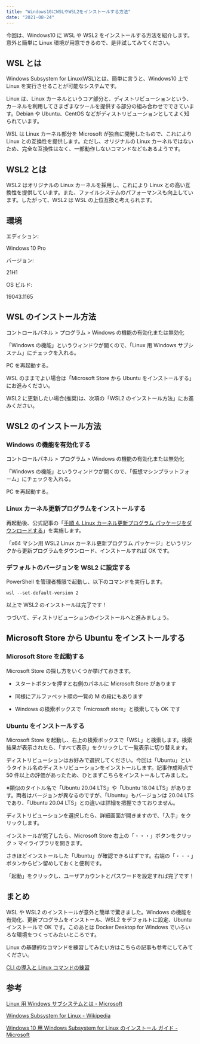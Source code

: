 ```yaml
---
title: "Windows10にWSLやWSL2をインストールする方法"
date: "2021-08-24"
---
```


今回は、Windows10 に WSL や WSL2 をインストールする方法を紹介します。意外と簡単に Linux 環境が用意できるので、是非試してみてください。

## WSL とは

Windows Subsystem for Linux(WSL)とは、簡単に言うと、Windows10 上で Linux を実行させることが可能なシステムです。

Linux は、Linux カーネルというコア部分と、ディストリビューションという、カーネルを利用してさまざまなツールを提供する部分の組み合わせでできています。Debian や Ubuntu、CentOS などがディストリビューションとしてよく知られています。

WSL は Linux カーネル部分を Microsoft が独自に開発したもので、これにより Linux との互換性を提供します。ただし、オリジナルの Linux カーネルではないため、完全な互換性はなく、一部動作しないコマンドなどもあるようです。

## WSL2 とは

WSL2 はオリジナルの Linux カーネルを採用し、これにより Linux との高い互換性を提供しています。また、ファイルシステムのパフォーマンスも向上しています。したがって、WSL2 は WSL の上位互換と考えられます。

## 環境

エディション:

Windows 10 Pro

バージョン:

21H1

OS ビルド:

19043.1165

## WSL のインストール方法

コントロールパネル > プログラム > Windows の機能の有効化または無効化

「Windows の機能」というウィンドウが開くので、「Linux 用 Windows サブシステム」にチェックを入れる。

PC を再起動する。

WSL のままでよい場合は「Microsoft Store から Ubuntu をインストールする」にお進みください。

WSL2 に更新したい場合(推奨)は、次項の「WSL2 のインストール方法」にお進みください。

## WSL2 のインストール方法

### Windows の機能を有効化する

コントロールパネル > プログラム > Windows の機能の有効化または無効化

「Windows の機能」というウィンドウが開くので、「仮想マシンプラットフォーム」にチェックを入れる。

PC を再起動する。

### Linux カーネル更新プログラムをインストールする

再起動後、公式記事の「[手順 4. Linux カーネル更新プログラム パッケージをダウンロードする](https://docs.microsoft.com/ja-jp/windows/wsl/install-win10#step-4---download-the-linux-kernel-update-package)」を実施します。

「x64 マシン用 WSL2 Linux カーネル更新プログラム パッケージ」というリンクから更新プログラムをダウンロード、インストールすれば OK です。

### デフォルトのバージョンを WSL2 に設定する

PowerShell を管理者権限で起動し、以下のコマンドを実行します。

`wsl --set-default-version 2`

以上で WSL2 のインストールは完了です！

つづいて、ディストリビューションのインストールへと進みましょう。

## Microsoft Store から Ubuntu をインストールする

### Microsoft Store を起動する

Microsoft Store の探し方をいくつか挙げておきます。

- スタートボタンを押すと右側のパネルに Microsoft Store があります

- 同様にアルファベット順の一覧の M の段にもあります

- Windows の検索ボックスで「microsoft store」と検索しても OK です

### Ubuntu をインストールする

Microsoft Store を起動し、右上の検索ボックスで「WSL」と検索します。検索結果が表示されたら、「すべて表示」をクリックして一覧表示に切り替えます。

ディストリビューションはお好みで選択してください。今回は「Ubuntu」というタイトル名のディストリビューションをインストールします。記事作成時点で 50 件以上の評価があったため、ひとまずこちらをインストールしてみました。

※類似のタイトル名で「Ubuntu 20.04 LTS」や「Ubuntu 18.04 LTS」があります。両者はバージョンが異なるのですが、「Ubuntu」もバージョンは 20.04 LTS であり、「Ubuntu 20.04 LTS」との違いは詳細を把握できておりません。

ディストリビューションを選択したら、詳細画面が開きますので、「入手」をクリックします。

インストールが完了したら、Microsoft Store 右上の「・・・」ボタンをクリック > マイライブラリを開きます。

さきほどインストールした「Ubuntu」が確認できるはずです。右端の「・・・」ボタンからピン留めしておくと便利です。

「起動」をクリックし、ユーザアカウントとパスワードを設定すれば完了です！

## まとめ

WSL や WSL2 のインストールが意外と簡単で驚きました。Windows の機能を有効化、更新プログラムをインストール、WSL2 をデフォルトに設定、Ubuntu インストールで OK です。このあとは Docker Desktop for Windows でいろいろな環境をつくってみたいところです。

Linux の基礎的なコマンドを練習してみたい方はこちらの記事も参考にしてみてください。

[CLI の導入と Linux コマンドの練習](https://ts-blog-mu.vercel.app/posts/CLI/introduction-command-line-interface)

## 参考

[Linux 用 Windows サブシステムとは - Microsoft](https://docs.microsoft.com/ja-jp/windows/wsl/about)

[Windows Subsystem for Linux - Wikipedia](https://ja.wikipedia.org/wiki/Windows_Subsystem_for_Linux)

[Windows 10 用 Windows Subsystem for Linux のインストール ガイド - Microsoft](https://docs.microsoft.com/ja-jp/windows/wsl/install-win10)
